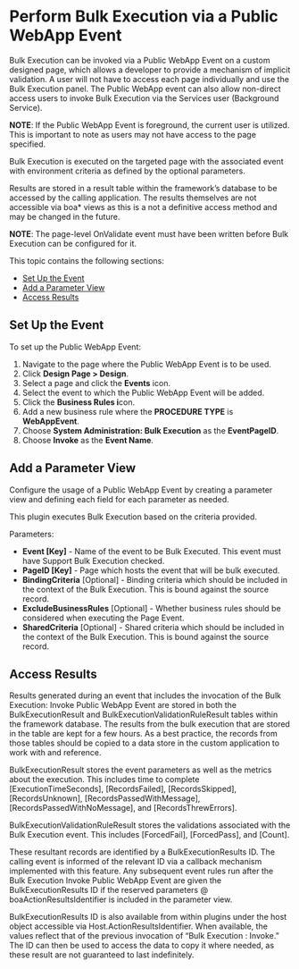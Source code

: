 # Perform Bulk Execution via a Public WebApp Event

Bulk Execution can be invoked via a Public WebApp Event on a custom
designed page, which allows a developer to provide a mechanism of
implicit validation. A user will not have to access each page
individually and use the Bulk Execution panel. The Public WebApp event
can also allow non-direct access users to invoke Bulk Execution via the
Services user (Background Service).

**NOTE**: If the Public WebApp Event is foreground, the current user is
utilized. This is important to note as users may not have access to the
page specified.

Bulk Execution is executed on the targeted page with the associated
event with environment criteria as defined by the optional parameters.

Results are stored in a result table within the framework’s database to
be accessed by the calling application. The results themselves are not
accessible via boa\* views as this is a not a definitive access method
and may be changed in the future.

**NOTE**: The page-level OnValidate event must have been written before
Bulk Execution can be configured for it.

This topic contains the following sections:

  - [Set Up the Event](#Set_Up_the_Event)
  - [Add a Parameter View](#Add_a_Parameter_View)
  - [Access Results](#Access_Results)

## <span id="Set_Up_the_Event"></span>Set Up the Event

To set up the Public WebApp Event:

1.  Navigate to the page where the Public WebApp Event is to be used.
2.  Click **Design Page \> Design**.
3.  Select a page and click the **Events** icon.
4.  Select the event to which the Public WebApp Event will be added.
5.  Click the **Business Rules i**con.
6.  Add a new business rule where the **PROCEDURE TYPE** is
    **WebAppEvent**.
7.  Choose **System Administration: Bulk Execution** as the
    **EventPageID**.
8.  Choose **Invoke** as the **Event Name**.

## <span id="Add_a_Parameter_View"></span>Add a Parameter View

Configure the usage of a Public WebApp Event by creating a parameter
view and defining each field for each parameter as needed.

This plugin executes Bulk Execution based on the criteria provided.

Parameters:

  - **Event \[Key\]** - Name of the event to be Bulk Executed. This
    event must have Support Bulk Execution checked.
  - **PageID \[Key\]** - Page which hosts the event that will be bulk
    executed.
  - **BindingCriteria** \[Optional\] - Binding criteria which should be
    included in the context of the Bulk Execution. This is bound against
    the source record.
  - **ExcludeBusinessRules** \[Optional\] - Whether business rules
    should be considered when executing the Page Event.
  - **SharedCriteria** \[Optional\] - Shared criteria which should be
    included in the context of the Bulk Execution. This is bound against
    the source record.

## <span id="Access_Results"></span>Access Results

Results generated during an event that includes the invocation of the
Bulk Execution: Invoke Public WebApp Event are stored in both the
BulkExecutionResult and BulkExecutionValidationRuleResult tables within
the framework database. The results from the bulk execution that are
stored in the table are kept for a few hours. As a best practice, the
records from those tables should be copied to a data store in the custom
application to work with and reference.

BulkExecutionResult stores the event parameters as well as the metrics
about the execution. This includes time to complete
\[ExecutionTimeSeconds\], \[RecordsFailed\], \[RecordsSkipped\],
\[RecordsUnknown\], \[RecordsPassedWithMessage\],
\[RecordsPassedWithNoMessage\], and \[RecordsThrewErrors\].

BulkExecutionValidationRuleResult stores the validations associated with
the Bulk Execution event. This includes \[ForcedFail\], \[ForcedPass\],
and \[Count\].

These resultant records are identified by a BulkExecutionResults ID. The
calling event is informed of the relevant ID via a callback mechanism
implemented with this feature. Any subsequent event rules run after the
Bulk Execution Invoke Public WebApp Event are given the
BulkExecutionResults ID if the reserved parameters @
boaActionResultsIdentifier is included in the parameter view.

BulkExecutionResults ID is also available from within plugins under the
host object accessible via Host.ActionResultsIdentifier. When available,
the values reflect that of the previous invocation of “Bulk Execution :
Invoke.” The ID can then be used to access the data to copy it where
needed, as these result are not guaranteed to last indefinitely.
